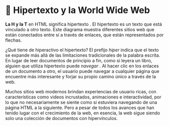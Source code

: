 # 🔖 Hipertexto y la World Wide Web

**La H y la T** en HTML significa hipertexto . El hipertexto es un texto que está vinculado a otro texto. Este diagrama muestra diferentes sitios web que están conectados entre sí a través de enlaces, que están representados por flechas.

¿Qué tiene de hiperactivo el hipertexto? El prefijo _hiper_ indica que el texto se expande más allá de las limitaciones tradicionales de la palabra escrita. En lugar de leer documentos de principio a fin, como si leyera un libro, alguien que utiliza hipertexto puede _navegar_ . Al hacer clic en los enlaces de un documento a otro, el usuario puede navegar a cualquier página que encuentre más interesante y forjar su propio camino único a través de la web.

Muchos sitios web modernos brindan experiencias de usuario ricas, con características como videos incrustados, animaciones e interactividad, por lo que no necesariamente se siente como si estuviera navegando de una página HTML a la siguiente. Pero a pesar de todos los avances que han tenido lugar con el crecimiento de la web, en esencia, la web sigue siendo solo una colección de documentos con hipervínculos.
